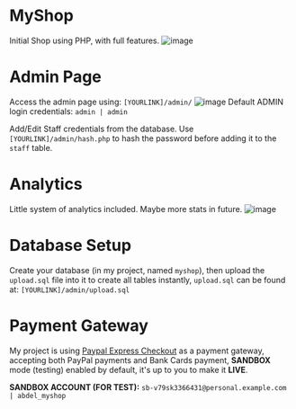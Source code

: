 # MyShop
Initial Shop using PHP, with full features.
![image](https://user-images.githubusercontent.com/65598953/94992834-80d1ff00-0584-11eb-9591-8148f9cc8b48.png)

# Admin Page
Access the admin page using: 
```[YOURLINK]/admin/```
![image](https://user-images.githubusercontent.com/65598953/94992905-238a7d80-0585-11eb-9538-62e3445d2cf0.png)
Default ADMIN login credentials: 
```admin | admin```

Add/Edit Staff credentials from the database.
Use ```[YOURLINK]/admin/hash.php``` to hash the password before adding it to the ```staff``` table.

# Analytics
Little system of analytics included. Maybe more stats in future.
![image](https://user-images.githubusercontent.com/65598953/94994565-466e5f00-0590-11eb-8476-4652fd0a7d18.png)

# Database Setup
Create your database (in my project, named ```myshop```), then upload the ```upload.sql``` file into it to create all tables instantly, ```upload.sql``` can be found at: 
```[YOURLINK]/admin/upload.sql```

# Payment Gateway
My project is using [Paypal Express Checkout][pec] as a payment gateway, accepting both PayPal payments and Bank Cards payment, **SANDBOX** mode (testing) enabled by default, it's up to you to make it **LIVE**.

**SANDBOX ACCOUNT (FOR TEST):** 
```sb-v79sk3366431@personal.example.com | abdel_myshop```

[pec]: <https://www.paypal.com/re/webapps/mpp/express-checkout>
